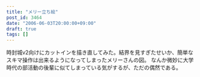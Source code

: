 ```yaml
---
title: "メリー立ち絵"
post_id: 3464
date: "2006-06-03T20:00:00+09:00"
draft: true
tags: []
---
```



時封城v2向けにカットインを描き直してみた。結界を見すぎたせいか、簡単なスキマ操作は出来るようになってしまったメリーさんの図。 なんか微妙に大学時代の部活動の後輩に似てしまっている気がするが、ただの偶然である。
